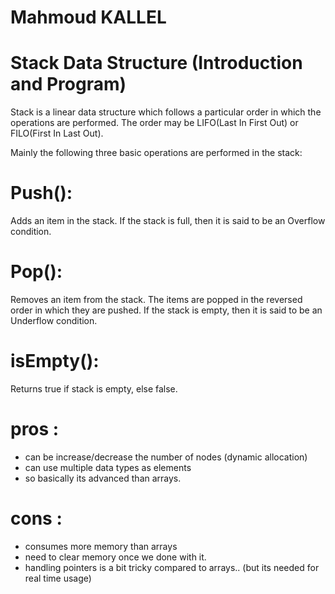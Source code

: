 # Mahmoud KALLEL
# Stack Data Structure (Introduction and Program)

Stack is a linear data structure which follows a particular order in which the operations are performed. The order may be LIFO(Last In First Out) or FILO(First In Last Out).

Mainly the following three basic operations are performed in the stack:

# Push(): 
Adds an item in the stack. If the stack is full, then it is said to be an Overflow condition.
# Pop():
Removes an item from the stack. The items are popped in the reversed order in which they are pushed. If the stack is empty, then it is said to be an Underflow condition.

# isEmpty():
Returns true if stack is empty, else false.

# pros :

- can be increase/decrease the number of nodes (dynamic allocation)
- can use multiple data types as elements
- so basically its advanced than arrays.

# cons :

- consumes more memory than arrays
- need to clear memory once we done with it.
- handling pointers is a bit tricky compared to arrays.. (but its needed for real time usage)

